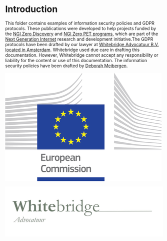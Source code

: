 # Introduction

This folder contains examples of information security policies and GDPR protocols. These publications were developed to help projects funded by the [NGI Zero Discovery](https://nlnet.nl/discovery) and [NGI Zero PET programs](https://nlnet.nl/discovery), which are part of the [Next Generation Internet](https://www.ngi.eu/) research and development initiative.The GDPR protocols have been drafted by our lawyer at [Whitebridge Advocatuur B.V. located in Amsterdam](https://www.whitebridge.nl/). Whitebridge used due care in drafting this documentation. However, Whitebridge cannot accept any responsibility or liability for the content or use of this documentation. The information security policies have been drafted by [Deborah Meibergen](https://villastraylight.nl/).

![Supported by](https://github.com/radicallyopensecurity/publications/blob/Add-infosec-policies/graphics/logo_ce-en-rvb-hr-small.jpg)


![GDPR protocols drafted by](https://github.com/radicallyopensecurity/publications/blob/Add-infosec-policies/graphics/Whitebridge_advocatuur_logo_resized.jpg?raw=true)
